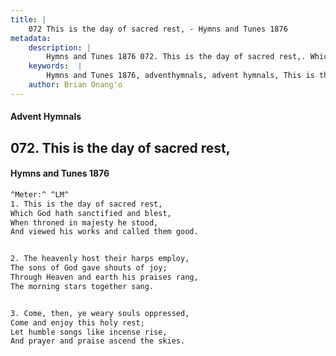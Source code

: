 ```yaml
---
title: |
    072 This is the day of sacred rest, - Hymns and Tunes 1876
metadata:
    description: |
        Hymns and Tunes 1876 072. This is the day of sacred rest,. Which God hath sanctified and blest, When throned in majesty he stood, And viewed his works and called them good. 
    keywords:  |
        Hymns and Tunes 1876, adventhymnals, advent hymnals, This is the day of sacred rest,, Which God hath sanctified and blest,, 
    author: Brian Onang'o
---
```


#### Advent Hymnals
## 072. This is the day of sacred rest,
####  Hymns and Tunes 1876

```txt
^Meter:^ ^LM^
1. This is the day of sacred rest,
Which God hath sanctified and blest,
When throned in majesty he stood,
And viewed his works and called them good.


2. The heavenly host their harps employ,
The sons of God gave shouts of joy;
Through Heaven and earth his praises rang, 
The morning stars together sang.


3. Come, then, ye weary souls oppressed,
Come and enjoy this holy rest;
Let humble songs like incense rise,
And prayer and praise ascend the skies.
```